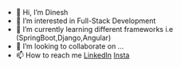 - 👋 Hi, I’m Dinesh
- 👀 I’m interested in Full-Stack Development
- 🌱 I’m currently learning different frameworks i.e (SpringBoot,Django,Angular)
- 💞️ I’m looking to collaborate on ...
- 📫 How to reach me [LinkedIn](https://www.linkedin.com/in/dinesh-suryanand/) [Insta](https://www.instagram.com/i_dineshsuryanand/)

<!---
dinesh-suryanand/dinesh-suryanand is a ✨ special ✨ repository because its `README.md` (this file) appears on your GitHub profile.
You can click the Preview link to take a look at your changes.
--->

